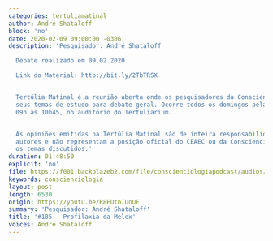 ```yaml
---
categories: tertuliamatinal
author: André Shataloff
block: 'no'
date: 2020-02-09 09:00:00 -0306
description: 'Pesquisador: André Shataloff

  Debate realizado em 09.02.2020

  Link do Material: http://bit.ly/2TbTRSX


  Tertúlia Matinal é a reunião aberta onde os pesquisadores da Conscienciologia apresentam
  seus temas de estudo para debate geral. Ocorre todos os domingos pela manhã, das
  09h às 10h45, no auditório do Tertuliarium.


  As opiniões emitidas na Tertúlia Matinal são de inteira responsabilidade de seus
  autores e não representam a posição oficial do CEAEC ou da Conscienciologia sobre
  os temas discutidos.'
duration: 01:48:50
explicit: 'no'
file: https://f001.backblazeb2.com/file/conscienciologiapodcast/audios/R8EOtnIUnUE.mp3
keywords: conscienciologia
layout: post
length: 6530
origin: https://youtu.be/R8EOtnIUnUE
summary: 'Pesquisador: André Shataloff'
title: '#185 - Profilaxia da Melex'
voices: André Shataloff
---
```

